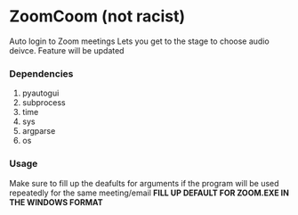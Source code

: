 # ZoomCoom (not racist)
Auto login to Zoom meetings
Lets you get to the stage to choose audio deivce. Feature will be updated

### Dependencies
1. pyautogui
2. subprocess
3. time
4. sys
5. argparse
6. os

### Usage
Make sure to fill up the deafults for arguments if the program will be used repeatedly for the same meeting/email
**FILL UP DEFAULT FOR ZOOM.EXE IN THE WINDOWS FORMAT**
